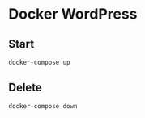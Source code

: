 # Docker WordPress

## Start

```sh
docker-compose up
```

## Delete

```sh
docker-compose down
```
